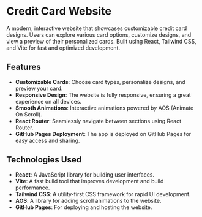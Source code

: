 # Credit Card Website

A modern, interactive website that showcases customizable credit card designs. Users can explore various card options, customize designs, and view a preview of their personalized cards. Built using React, Tailwind CSS, and Vite for fast and optimized development.

## Features

- **Customizable Cards**: Choose card types, personalize designs, and preview your card.
- **Responsive Design**: The website is fully responsive, ensuring a great experience on all devices.
- **Smooth Animations**: Interactive animations powered by AOS (Animate On Scroll).
- **React Router**: Seamlessly navigate between sections using React Router.
- **GitHub Pages Deployment**: The app is deployed on GitHub Pages for easy access and sharing.

## Technologies Used

- **React**: A JavaScript library for building user interfaces.
- **Vite**: A fast build tool that improves development and build performance.
- **Tailwind CSS**: A utility-first CSS framework for rapid UI development.
- **AOS**: A library for adding scroll animations to the website.
- **GitHub Pages**: For deploying and hosting the website.
